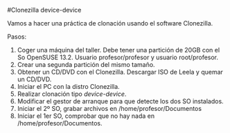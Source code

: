 
#Clonezilla device-device

Vamos a hacer una práctica de clonación usando el software Clonezilla.

Pasos:

1. Coger una máquina del taller. Debe tener una partición de 20GB con el So OpenSUSE 13.2.
Usuario profesor/profesor y usuario root/profesor.
1. Crear una segunda partición del mismo tamaño.
1. Obtener un CD/DVD con el Clonezilla. Descargar ISO de Leela y quemar un CD/DVD.
1. Iniciar el PC con la distro Clonezilla.
1. Realizar clonación tipo *device-device*.
1. Modificar el gestor de arranque para que detecte los dos SO instalados.
1. Iniciar el 2º SO, grabar archivos en /home/profesor/Documentos
1. Iniciar el 1er SO, comprobar que no hay nada en /home/profesor/Documentos.

